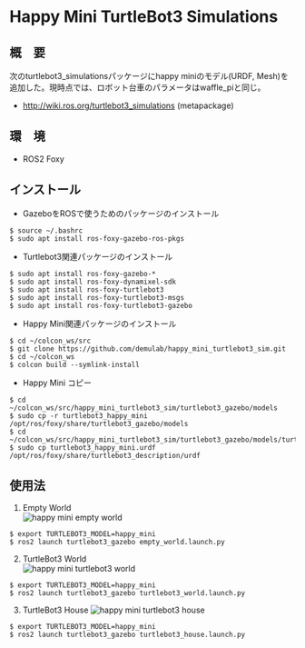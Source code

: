 # Happy Mini TurtleBot3 Simulations
## 概　要
次のturtlebot3_simulationsパッケージにhappy miniのモデル(URDF, Mesh)を追加した。現時点では、ロボット台車のパラメータはwaffle_piと同じ。  
- http://wiki.ros.org/turtlebot3_simulations (metapackage)


## 環　境  
- ROS2 Foxy

## インストール  
- GazeboをROSで使うためのパッケージのインストール
```
$ source ~/.bashrc
$ sudo apt install ros-foxy-gazebo-ros-pkgs
```
- Turtlebot3関連パッケージのインストール
```
$ sudo apt install ros-foxy-gazebo-*
$ sudo apt install ros-foxy-dynamixel-sdk
$ sudo apt install ros-foxy-turtlebot3
$ sudo apt install ros-foxy-turtlebot3-msgs
$ sudo apt install ros-foxy-turtlebot3-gazebo
```
- Happy Mini関連パッケージのインストール
```
$ cd ~/colcon_ws/src
$ git clone https://github.com/demulab/happy_mini_turtlebot3_sim.git
$ cd ~/colcon_ws
$ colcon build --symlink-install
```

- Happy Mini コピー
```
$ cd ~/colcon_ws/src/happy_mini_turtlebot3_sim/turtlebot3_gazebo/models
$ sudo cp -r turtlebot3_happy_mini /opt/ros/foxy/share/turtlebot3_gazebo/models
$ cd ~/colcon_ws/src/happy_mini_turtlebot3_sim/turtlebot3_gazebo/models/turtlebot3_happy_mini/urdf
$ sudo cp turtlebot3_happy_mini.urdf /opt/ros/foxy/share/turtlebot3_description/urdf
```

## 使用法
1. Empty World  
![happy mini empty world](https://github.com/demulab/happy_mini_turtlebot3_sim/blob/main/happy_mini_empty_world.png "happy mini empty world")

```
$ export TURTLEBOT3_MODEL=happy_mini
$ ros2 launch turtlebot3_gazebo empty_world.launch.py
```

2. TurtleBot3 World  
![happy mini turtlebot3 world](https://github.com/demulab/happy_mini_turtlebot3_sim/blob/main/happy_mini_turtlebot3_world.png "happy mini turtlebot3 world")
```
$ export TURTLEBOT3_MODEL=happy_mini
$ ros2 launch turtlebot3_gazebo turtlebot3_world.launch.py
```

3. TurtleBot3 House
![happy mini turtlebot3 house](https://github.com/demulab/happy_mini_turtlebot3_sim/blob/main/happy_mini_house.png "happy mini turtlebot3 house")
```
$ export TURTLEBOT3_MODEL=happy_mini
$ ros2 launch turtlebot3_gazebo turtlebot3_house.launch.py
```
